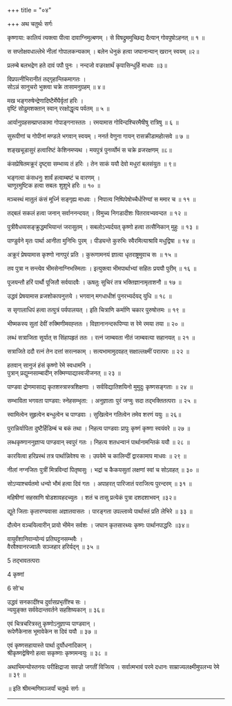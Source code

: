 +++
title = "०४"

+++
अथ चतुर्थः सर्गः

कृष्णाया: कालियं त्यक्त्वा पीत्वा दावाग्निमुल्बणम् । से विषद्रुममुच्छिद्य दैत्यान् गोवपुषोऽहनत् ॥ १ ॥

स सप्तोक्षवधाल्लेभे नीलां गोपालकन्यकाम् । बलेन धेनुकं हत्वा जघानान्यान् खरान् स्वयम् ॥२॥

प्रलम्बे बलभद्रेण हते दावं पपौ पुनः । नन्दजो वज्ररक्षार्थं कृपासिन्धुर्हि माधवः ॥३॥

विप्रपत्नीभिरानीतं तद्गृहान्तिकमागतः ।  
सोऽन्नं सानुचरो भुक्त्वा चक्रे तासामनुग्रहम् ॥ ४॥

मख भङ्गरुषेन्द्रेणादिष्टैर्मेघैर्वृतां हरिः ।  
वृष्टिं सोढुमशक्तान् स्वान् ररक्षोद्धृत्य पर्वतम् ॥ ५ ॥

आर्यानुग्रहसम्प्राप्तकामा गोपाङ्गनास्ततः । रमयामास गोविन्दश्चिरमैषीषु रात्रिषु ॥ ६ ॥

सुरूपीणां च गोपीनां मण्डले भगवान् स्वयम् । ननर्त वेणुना गायन् रासक्रीडामहोत्सवे ॥ ७ ॥

शङ्खचूडासुरं हत्वारिष्टं केशिनमप्यथ । मयपुत्रं पुनर्व्योमं स चक्रे व्रजरक्षणम् ॥८॥

कंसप्रेषितमक्रूरं दृष्ट्वा सम्भाव्य तं हरिः । तेन साकं ययौ देवो मधुरां बलसंयुतः ॥ ९॥

भङ्गत्वा कंसधनुः शार्वं हत्वाम्बष्टं च वारणम् ।  
चाणूरमुष्टिक हत्वा सबलः शुशुभे हरिः ॥ १० ॥

मञ्चस्थं मातुलं कंसं मूर्ध्नि सङ्गृह्य माधवः । निपात्य निष्पिपेषोच्चैर्धरिण्यां स ममार च ॥ ११ ॥

तद्बलं सकलं हत्वा जनान् सर्वाननन्दयत् । विमुच्य निगडादीशः पितरावभ्यवन्दत ॥ १२ ॥

पुत्रीवैधव्यसङ्क्रुद्धमभियान्तं जरासुतम् । सबलोऽभ्यर्दयत् कृष्णो हत्वा तत्सैनिकान् मुहुः ॥ १३ ॥

पाण्डुर्वने मृतः पार्था आनीता मुनिभिः पुरम् । पीड्यन्ते कुरुभिः स्वैरमित्याश्रावि मधुद्विषा ॥ १४ ॥

अक्रूरं प्रेषयामास कृश्णो नागपुरं प्रति । कुरूणामनयं ज्ञात्वा धृतराष्ट्रमुवाच सः ॥ १५ ॥

तव पुत्रा न सन्त्येव भीमसेनाग्निभस्मिताः । इत्युक्त्वा भीमपार्थाभ्यां सहितः प्रययौ पुरीम् ॥ १६ ॥

पूजयन्तौ हरिं पार्थौ पूजितौ सर्वयादवैः । ऊषतुः सुचिरं तत्र भक्तिज्ञानामृताशनौ ॥ १७ ॥

उद्धवं प्रेषयामास व्रजशोकापनुत्तये । भगवान् मगधाधीशं पुनरभ्यर्दयद् युधि ॥ १८ ॥

स सृगालाधिपं हत्वा तत्पुत्रं पर्यपालयत् । इति चित्राणि कर्माणि चकार पुरुषोत्तमः ॥ १९ ॥

भीष्मकस्य सुतां देवीं रुक्मिणीमवह्त्ततः । विज्ञानानन्दरूपिण्या स रेमे रमया तया ॥ २० ॥

लब्धं सत्राजिता सूर्यात् स सिंहापहृतं ततः । रत्नं जाम्बवता नीतं जाम्बवत्या सहानयत् ॥ २१ ॥

सत्राजिते ददौ रत्नं तेन दत्तां सरत्नकाम् । सत्यभामामुदवहत् सक्षाल्लक्ष्मीं परात्परः ॥ २२ ॥

हतवान् सानुजं हंसं कृष्णो रेमे स्वधामनि ।  
पुत्रान् प्रद्युम्नसाम्बादीन् रुक्मिण्याद्यास्वजीजनत् ॥ २३ ॥

पाण्डवा द्रोणमासाद्य कृतशस्त्रास्त्रशिक्षणाः । सर्वविद्यातिशयिनो मुमुदुः कृष्णसङ्गताः ॥ २४ ॥

सम्भाविता भगवता पाण्डवा: स्नेहसम्भृता: । अनुज्ञाताः पुरं जग्मुः सदा तद्भक्तितत्पराः ॥ २५ ॥

स्वामित्वेन सुहृत्वेन बन्धुत्वेन च पाण्डवाः । सुखित्वेन गतित्वेन तमेव शरणं ययुः ॥ २६॥

पुरान्निर्यापिता दुष्टैर्हिडिम्बं च बकं तथा । निहत्य पाण्डवाः प्रापुः कृष्णं कृष्णा स्वयंवरे ॥ २७ ॥

लब्धकृष्णाननुज्ञाप्य पाण्डवान् स्वपुरं गतः । निहत्य शतधन्वानं पार्थानामन्तिकं ययौ ॥ २८ ॥

कारयित्वा हरिप्रस्थं तत्र पार्थान्निवेश्य सः । उपयेमे च कालिन्दीं द्वारकामाप माधवः ॥ २९ ॥

नीलां नग्नजितः पुत्रीं मित्रविन्दां पितृष्वसुः । भद्रां च कैकयसुतां लक्षणां स्वां च सोऽवहत् ॥ ३० ॥

सोऽप्याश्चर्यतमो धन्यो भौमं हत्वा दिवं गतः । अपाहरत् पारिजातं पराजित्य पुरन्दरम् ॥ ३१ ॥

महिषीणां सहस्राणि षोडशावहदच्युतः । शतं च तासु प्रत्येकं पुत्रा दशदशाभवन् ॥३२॥

द्यूते जिताः कृतारण्यवासा अज्ञातवासतः । पारङ्गता उपल्लाव्ये पार्थास्तं प्रति लेभिरे ॥ ३३ ॥

दौत्येन वञ्चयित्वारीन् प्रायो भीमेन सर्वशः । जघान कृतसारथ्यः कृष्णः पार्थानपाद्धरिः ॥३४॥

वायुर्वंशानिवान्योन्यं प्रतिघट्टनसम्भवैः ।  
वैरवैश्वानरज्वालैः सञ्जहार हरिर्यद्न् ॥ ३५ ॥

5 तद्भावतत्पराः

4 कृष्णां 

6 सो'थ

उद्धवं सनकादींश्च दुर्वासप्रभृतींश्च सः ।  
न्ययुङ्क्त सर्ववेदान्तवर्तने सहशिष्यकान् ॥ ३६॥

एवं चित्रचरित्रस्तु कृष्णोऽनुज्ञाप्य पाण्डवान् ।  
रूपेणैकेनास भूमावेकेन स दिवं ययौ ॥ ३७ ॥

एवं कृष्णसहायास्ते पार्था दुर्योधनादिकान् ।  
श्रीकृष्णद्वेषिणो हत्वा सकृष्णाः कृष्णमन्वयुः ॥ ३८ ॥

अथाभिमन्योस्तनयः परीक्षिद्राजा सवज्रो जगतीं विजित्य । सर्वात्मभावं परमे दधानः साम्राज्यलक्ष्मीमुपलभ्य रेमे ॥ ३९ ॥

॥ इति श्रीमन्मणिमञ्जर्यां चतुर्थः सर्गः ॥

---------------------

